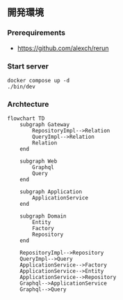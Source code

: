 ## 開発環境

### Prerequirements

- https://github.com/alexch/rerun

### Start server
```
docker compose up -d
./bin/dev
```

### Archtecture
```mermaid
flowchart TD
    subgraph Gateway
        RepositoryImpl-->Relation
        QueryImpl-->Relation
        Relation
    end

    subgraph Web
        Graphql
        Query
    end

    subgraph Application
        ApplicationService
    end

    subgraph Domain
        Entity
        Factory
        Repository
    end

    RepositoryImpl-->Repository
    QueryImpl-->Query
    ApplicationService-->Factory
    ApplicationService-->Entity
    ApplicationService-->Repository
    Graphql-->ApplicationService
    Graphql-->Query
```
